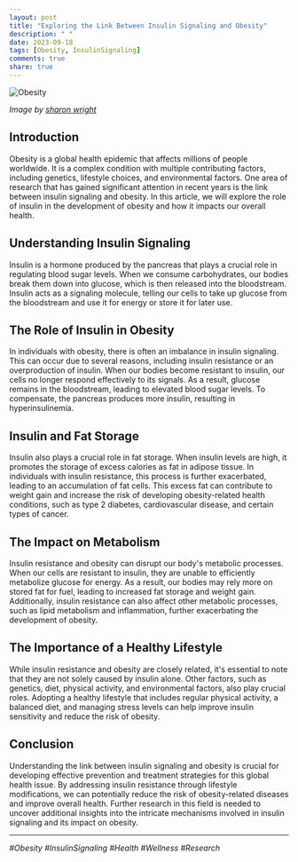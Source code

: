 ```yaml
---
layout: post
title: "Exploring the Link Between Insulin Signaling and Obesity"
description: " "
date: 2023-09-18
tags: [Obesity, InsulinSignaling]
comments: true
share: true
---
```


![Obesity](https://images.unsplash.com/photo-1555949644-1cf4b60052cb?ixlib=rb-1.2.1&auto=format&fit=crop&w=1350&q=80)

*Image by [sharon wright](https://unsplash.com/photos/UvbekymOS54)*

## Introduction

Obesity is a global health epidemic that affects millions of people worldwide. It is a complex condition with multiple contributing factors, including genetics, lifestyle choices, and environmental factors. One area of research that has gained significant attention in recent years is the link between insulin signaling and obesity. In this article, we will explore the role of insulin in the development of obesity and how it impacts our overall health.

## Understanding Insulin Signaling

Insulin is a hormone produced by the pancreas that plays a crucial role in regulating blood sugar levels. When we consume carbohydrates, our bodies break them down into glucose, which is then released into the bloodstream. Insulin acts as a signaling molecule, telling our cells to take up glucose from the bloodstream and use it for energy or store it for later use.

## The Role of Insulin in Obesity

In individuals with obesity, there is often an imbalance in insulin signaling. This can occur due to several reasons, including insulin resistance or an overproduction of insulin. When our bodies become resistant to insulin, our cells no longer respond effectively to its signals. As a result, glucose remains in the bloodstream, leading to elevated blood sugar levels. To compensate, the pancreas produces more insulin, resulting in hyperinsulinemia.

## Insulin and Fat Storage

Insulin also plays a crucial role in fat storage. When insulin levels are high, it promotes the storage of excess calories as fat in adipose tissue. In individuals with insulin resistance, this process is further exacerbated, leading to an accumulation of fat cells. This excess fat can contribute to weight gain and increase the risk of developing obesity-related health conditions, such as type 2 diabetes, cardiovascular disease, and certain types of cancer.

## The Impact on Metabolism

Insulin resistance and obesity can disrupt our body's metabolic processes. When our cells are resistant to insulin, they are unable to efficiently metabolize glucose for energy. As a result, our bodies may rely more on stored fat for fuel, leading to increased fat storage and weight gain. Additionally, insulin resistance can also affect other metabolic processes, such as lipid metabolism and inflammation, further exacerbating the development of obesity.

## The Importance of a Healthy Lifestyle

While insulin resistance and obesity are closely related, it's essential to note that they are not solely caused by insulin alone. Other factors, such as genetics, diet, physical activity, and environmental factors, also play crucial roles. Adopting a healthy lifestyle that includes regular physical activity, a balanced diet, and managing stress levels can help improve insulin sensitivity and reduce the risk of obesity.

## Conclusion

Understanding the link between insulin signaling and obesity is crucial for developing effective prevention and treatment strategies for this global health issue. By addressing insulin resistance through lifestyle modifications, we can potentially reduce the risk of obesity-related diseases and improve overall health. Further research in this field is needed to uncover additional insights into the intricate mechanisms involved in insulin signaling and its impact on obesity.

---

*#Obesity #InsulinSignaling #Health #Wellness #Research*